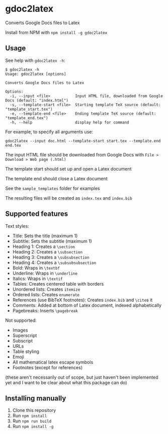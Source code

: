 # gdoc2latex

Converts Google Docs files to Latex

Install from NPM with `npm install -g gdoc2latex`

## Usage

See help with `gdoc2latex -h`:

```
$ gdoc2latex -h
Usage: gdoc2latex [options]

Converts Google Docs files to Latex

Options:
  -i, --input <file>           Input HTML file, downloaded from Google Docs (default: "index.html")
  -s, --template-start <file>  Starting template TeX source (default: "template_start.tex")
  -e, --template-end <file>    Ending template TeX source (default: "template_end.tex")
  -h, --help                   display help for command
```

For example, to specify all arguments use:

```
gdoc2latex --input doc.html --template-start start.tex --template.end end.tex
```

The input HTML file should be downloaded from Google Docs with `File > Download > Web page (.html)`

The template start should set up and open a Latex document

The template end should close a Latex document

See the `sample_templates` folder for examples

The resulting files will be created as `index.tex` and `index.bib`

## Supported features

Text styles:

- Title: Sets the title (maximum 1)
- Subtitle: Sets the subtitle (maximum 1)
- Heading 1: Creates a `\section`
- Heading 2: Creates a `\subsection`
- Heading 3: Creates a `\subsubsection`
- Heading 4: Creates a `\subsubsubsection`
- Bold: Wraps in `\textbf`
- Underline: Wraps in `\underline`
- Italics: Wraps in `\textif`
- Tables: Creates centered table with borders
- Unordered lists: Creates `itemize`
- Ordered lists: Creates `enumerate`
- References (use BibTeX footnotes): Creates `index.bib` and `\cite`s it
- Comments: Added at bottom of Latex document, indexed alphabetically
- Pagebreaks: Inserts `\pagebreak`

Not supported:

- Images
- Superscript
- Subscript
- URLs
- Table styling
- Emoji
- All mathematical latex escape symbols
- Footnotes (except for references)

(these aren't necessarily out of scope, but just haven't been implemented yet and I want to be clear about what this package can do)

## Installing manually

1. Clone this repository
2. Run `npm install`
3. Run `npm run build`
4. Run `npm install -g`